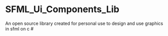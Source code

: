 # SFML_Ui_Components_Lib
An open source library created for personal use to design and use graphics in sfml on c #
